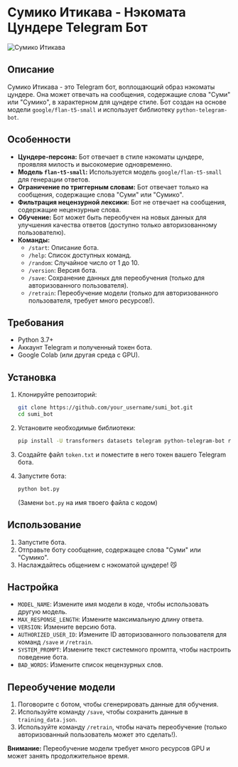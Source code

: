 # Сумико Итикава - Нэкомата Цундере Telegram Бот

![Сумико Итикава](link_to_your_image_here.jpg)

## Описание

Сумико Итикава - это Telegram бот, воплощающий образ нэкоматы цундере. Она может отвечать на сообщения, содержащие слова "Суми" или "Сумико", в характерном для цундере стиле. Бот создан на основе модели `google/flan-t5-small` и использует библиотеку `python-telegram-bot`.

## Особенности

*   **Цундере-персона:** Бот отвечает в стиле нэкоматы цундере, проявляя милость и высокомерие одновременно.
*   **Модель `flan-t5-small`:** Используется модель `google/flan-t5-small` для генерации ответов.
*   **Ограничение по триггерным словам:** Бот отвечает только на сообщения, содержащие слова "Суми" или "Сумико".
*   **Фильтрация нецензурной лексики:** Бот не отвечает на сообщения, содержащие нецензурные слова.
*   **Обучение:** Бот может быть переобучен на новых данных для улучшения качества ответов (доступно только авторизованному пользователю).
*   **Команды:**
    *   `/start`: Описание бота.
    *   `/help`: Список доступных команд.
    *   `/random`: Случайное число от 1 до 10.
    *   `/version`: Версия бота.
    *   `/save`: Сохранение данных для переобучения (только для авторизованного пользователя).
    *   `/retrain`: Переобучение модели (только для авторизованного пользователя, требует много ресурсов!).

## Требования

*   Python 3.7+
*   Аккаунт Telegram и полученный токен бота.
*   Google Colab (или другая среда с GPU).

## Установка

1.  Клонируйте репозиторий:

    ```bash
    git clone https://github.com/your_username/sumi_bot.git
    cd sumi_bot
    ```

2.  Установите необходимые библиотеки:

    ```bash
    pip install -U transformers datasets telegram python-telegram-bot regex accelerate bitsandbytes sentencepiece
    ```

3.  Создайте файл `token.txt` и поместите в него токен вашего Telegram бота.

4.  Запустите бота:

    ```bash
    python bot.py
    ```

    (Замени `bot.py` на имя твоего файла с кодом)

## Использование

1.  Запустите бота.
2.  Отправьте боту сообщение, содержащее слова "Суми" или "Сумико".
3.  Наслаждайтесь общением с нэкоматой цундере! 😼

## Настройка

*   `MODEL_NAME`: Измените имя модели в коде, чтобы использовать другую модель.
*   `MAX_RESPONSE_LENGTH`:  Измените максимальную длину ответа.
*   `VERSION`: Измените версию бота.
*   `AUTHORIZED_USER_ID`: Измените ID авторизованного пользователя для команд `/save` и `/retrain`.
*   `SYSTEM_PROMPT`:  Измените текст системного промпта, чтобы настроить поведение бота.
*   `BAD_WORDS`:  Измените список нецензурных слов.

## Переобучение модели

1.  Поговорите с ботом, чтобы сгенерировать данные для обучения.
2.  Используйте команду `/save`, чтобы сохранить данные в `training_data.json`.
3.  Используйте команду `/retrain`, чтобы начать переобучение (только авторизованный пользователь может это сделать!).

**Внимание:** Переобучение модели требует много ресурсов GPU и может занять продолжительное время.
